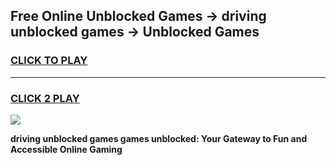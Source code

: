 
## Free Online Unblocked Games → driving unblocked games → Unblocked Games
<h3>
<a href="https://premium.freeplayer.one?title=driving_unblocked_games&ref=21F">CLICK TO PLAY</a></h3>
<hr>

<h3>
<a href="https://premium.freeplayer.one?title=driving_unblocked_games&ref=21F">CLICK 2 PLAY</a>
  
</h3>

<a href="https://premium.freeplayer.one?title=driving_unblocked_games&ref=21F/"><img src="https://clearcache.store/games.png"></a>


**driving unblocked games games unblocked: Your Gateway to Fun and Accessible Online Gaming**
